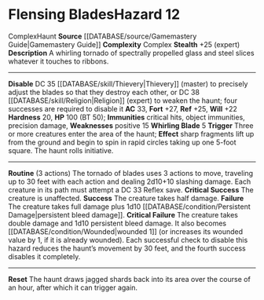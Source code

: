 ﻿---
ac: '33'
all_resistance: null
complexity: Complex
element: null
fortitude: '+27'
hardness: '20'
hazard_type: Haunt
hp: 100 (BT 50)
id: '47'
immunity:
- critical hits
- object immunities
- precision damage
level: '12'
name: Flensing Blades
rarity: Common
reflex: '+25'
resistance: null
rus_type_level: null
school: null
source: '[[DATABASE/source/Gamemastery Guide|Gamemastery Guide]]'
trait:
- '[[DATABASE/trait/Complex|Complex]]'
- '[[DATABASE/trait/Haunt|Haunt]]'
type: Hazard
weakness:
- positive 15
will: '+22'

---
# Flensing Blades<span class="item-type">Hazard 12</span>

<span class="item-trait">Complex</span><span class="item-trait">Haunt</span>
**Source** [[DATABASE/source/Gamemastery Guide|Gamemastery Guide]]
**Complexity** Complex
**Stealth** +25 (expert)
**Description** A whirling tornado of spectrally propelled glass and steel slices whatever it touches to ribbons.

---
**Disable** DC 35 [[DATABASE/skill/Thievery|Thievery]] (master) to precisely adjust the blades so that they destroy each other, or DC 38 [[DATABASE/skill/Religion|Religion]] (expert) to weaken the haunt; four successes are required to disable it
**AC** 33, **Fort** +27, **Ref** +25, **Will** +22
**Hardness** 20, **HP** 100 (BT 50); **Immunities** critical hits, object immunities, precision damage, **Weaknesses** positive 15
**Whirling Blade** <span class="action-icon">5</span> **Trigger** Three or more creatures enter the area of the haunt; **Effect** sharp fragments lift up from the ground and begin to spin in rapid circles taking up one 5-foot square. The haunt rolls initiative.

---
**Routine** (3 actions) The tornado of blades uses 3 actions to move, traveling up to 30 feet with each action and dealing 2d10+10 slashing damage. Each creature in its path must attempt a DC 33 Reflex save.
**Critical Success** The creature is unaffected.
**Success** The creature takes half damage.
**Failure** The creature takes full damage plus 1d10 [[DATABASE/condition/Persistent Damage|persistent bleed damage]].
**Critical Failure** The creature takes double damage and 1d10 persistent bleed damage. It also becomes [[DATABASE/condition/Wounded|wounded 1]] (or increases its wounded value by 1, if it is already wounded).
Each successful check to disable this hazard reduces the haunt’s movement by 30 feet, and the fourth success disables it completely.

---
**Reset** The haunt draws jagged shards back into its area over the course of an hour, after which it can trigger again.